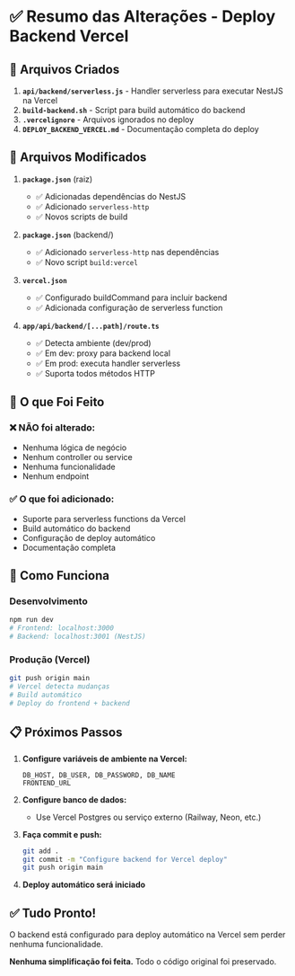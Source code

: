 # ✅ Resumo das Alterações - Deploy Backend Vercel

## 📝 Arquivos Criados

1. **`api/backend/serverless.js`** - Handler serverless para executar NestJS na Vercel
2. **`build-backend.sh`** - Script para build automático do backend
3. **`.vercelignore`** - Arquivos ignorados no deploy
4. **`DEPLOY_BACKEND_VERCEL.md`** - Documentação completa do deploy

## 🔧 Arquivos Modificados

1. **`package.json`** (raiz)
   - ✅ Adicionadas dependências do NestJS
   - ✅ Adicionado `serverless-http`
   - ✅ Novos scripts de build

2. **`package.json`** (backend/)
   - ✅ Adicionado `serverless-http` nas dependências
   - ✅ Novo script `build:vercel`

3. **`vercel.json`**
   - ✅ Configurado buildCommand para incluir backend
   - ✅ Adicionada configuração de serverless function

4. **`app/api/backend/[...path]/route.ts`**
   - ✅ Detecta ambiente (dev/prod)
   - ✅ Em dev: proxy para backend local
   - ✅ Em prod: executa handler serverless
   - ✅ Suporta todos métodos HTTP

## 🎯 O que Foi Feito

### ❌ NÃO foi alterado:
- Nenhuma lógica de negócio
- Nenhum controller ou service
- Nenhuma funcionalidade
- Nenhum endpoint

### ✅ O que foi adicionado:
- Suporte para serverless functions da Vercel
- Build automático do backend
- Configuração de deploy automático
- Documentação completa

## 🚀 Como Funciona

### Desenvolvimento
```bash
npm run dev
# Frontend: localhost:3000
# Backend: localhost:3001 (NestJS)
```

### Produção (Vercel)
```bash
git push origin main
# Vercel detecta mudanças
# Build automático
# Deploy do frontend + backend
```

## 📋 Próximos Passos

1. **Configure variáveis de ambiente na Vercel:**
   ```
   DB_HOST, DB_USER, DB_PASSWORD, DB_NAME
   FRONTEND_URL
   ```

2. **Configure banco de dados:**
   - Use Vercel Postgres ou serviço externo (Railway, Neon, etc.)

3. **Faça commit e push:**
   ```bash
   git add .
   git commit -m "Configure backend for Vercel deploy"
   git push origin main
   ```

4. **Deploy automático será iniciado**

## ✅ Tudo Pronto!

O backend está configurado para deploy automático na Vercel sem perder nenhuma funcionalidade.

**Nenhuma simplificação foi feita.** Todo o código original foi preservado.

